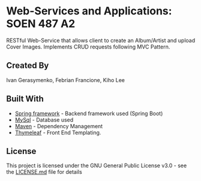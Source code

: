 # Web-Services and Applications: SOEN 487 A2
RESTful Web-Service that allows client to create an Album/Artist and upload Cover Images. Implements CRUD requests following MVC Pattern.

## Created By
Ivan Gerasymenko, Febrian Francione, Kiho Lee
## Built With
* [Spring framework](https://spring.io/) - Backend framework used (Spring Boot)
* [MySql](https://www.mysql.com/) - Database used
* [Maven](https://maven.apache.org/) - Dependency Management
* [Thymeleaf](https://www.thymeleaf.org/) - Front End Templating.

## License 
This project is licensed under the GNU General Public License v3.0 - see the [LICENSE.md](LICENSE) file for details
